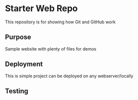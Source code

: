 # Starter Web Repo

This repository is for showing how Git and GitHub work

## Purpose

Sample website with plenty of files for demos

## Deployment

This is simple project can be deployed on any webserver/locally

## Testing
